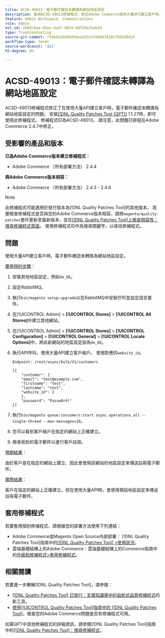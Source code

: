 ```yaml
---
title: ACSD-49013：電子郵件確認未轉譯為網站地區設定
description: 套用ACSD-49013修補程式，修正Adobe Commerce使用大量API建立客戶時，電子郵件確認未轉譯為網站地區設定的問題。
feature: Admin Workspace, Communications
role: Admin
exl-id: 1b0dc6aa-d5ee-4adf-882d-88f29a7eab34
type: Troubleshooting
source-git-commit: 7fdb02a6d89d50ea593c5fd99d78101f89198424
workflow-type: tm+mt
source-wordcount: '422'
ht-degree: 0%

---
```


# ACSD-49013：電子郵件確認未轉譯為網站地區設定

ACSD-49013修補程式修正了在使用大量API建立客戶時，電子郵件確認未轉譯為網站地區設定的問題。 安裝[[!DNL Quality Patches Tool (QPT)]](https://experienceleague.adobe.com/en/docs/commerce-operations/tools/quality-patches-tool/quality-patches-tool-to-self-serve-quality-patches) 1.1.27時，即可使用此修補程式。 修補程式ID為ACSD-49013。 請注意，此問題已排程在Adobe Commerce 2.4.7中修正。

## 受影響的產品和版本

**已為Adobe Commerce版本建立修補程式：**

* Adobe Commerce （所有部署方法） 2.4.4

**與Adobe Commerce版本相容：**

* Adobe Commerce （所有部署方法） 2.4.3 - 2.4.6

>[!NOTE]
>
>此修補程式可能適用於發行版本為[!DNL Quality Patches Tool]的其他版本。 若要檢查修補程式是否與您的Adobe Commerce版本相容，請將`magento/quality-patches`套件更新至最新版本，並在[[!DNL Quality Patches Tool]上檢查相容性：搜尋修補程式頁面](https://experienceleague.adobe.com/tools/commerce-quality-patches/index.html)。 使用修補程式ID作為搜尋關鍵字，以尋找修補程式。

## 問題

使用大量API建立客戶時，電子郵件確認未轉換為網站地區設定。

<u>要再現的步驟</u>：

1. 安裝其他地區設定，例如`de_DE`。
1. 設定&#x200B;*RabbitMQ*。
1. 執行`bin/magento setup:upgrade`以在RabbitMQ中安裝佇列並設定語言套件。
1. 在[!UICONTROL Admin] > **[!UICONTROL Stores]** > **[!UICONTROL All Stores]**&#x200B;中建立其他網站。
1. 在[!UICONTROL Admin] > **[!UICONTROL Stores]** > **[!UICONTROL Configuration]** > **[!UICONTROL General]** > **[!UICONTROL Locale Options]**&#x200B;中，將此新網站的地區設定設為`de_DE`。
1. 執行API呼叫，使用大量API建立客戶帳戶。 使用對應的`website_id`。

   `Endpoint: /rest/async/bulk/V1/customers`

   ```
   [{
       "customer": {
       "email": "test@example.com",
       "firstname": "test",
       "lastname": "test",
       "website_id": 2
       },
       "password": "Passw0rd!"
   }]
   ```

1. 執行`bin/magento queue:consumers:start async.operations.all --single-thread --max-messages=10`。
1. 您可以看到客戶帳戶在指定的網站上正確建立。
1. 檢查收到的電子郵件以進行客戶註冊。

<u>預期結果</u>：

由於客戶是在指定的網站上建立，因此會使用該網站的地區設定來傳送註冊電子郵件。

<u>實際結果</u>：

客戶在指定的網站上正確建立，但在使用大量API時，會使用預設地區設定來傳送註冊電子郵件。

## 套用修補程式

若要套用個別修補程式，請根據您的部署方法使用下列連結：

* Adobe Commerce或Magento Open Source內部部署： [!DNL Quality Patches Tool]指南中的[[!DNL Quality Patches Tool] >使用狀況](/help/tools/quality-patches-tool/usage.md)。
* 雲端基礎結構上的Adobe Commerce：雲端基礎結構上的Commerce指南中的[升級和修補程式>套用修補程式](https://experienceleague.adobe.com/docs/commerce-cloud-service/user-guide/develop/upgrade/apply-patches.html)。

## 相關閱讀

若要進一步瞭解[!DNL Quality Patches Tool]，請參閱：

* [[!DNL Quality Patches Tool] 已發行：支援知識庫中的自助式品質修補程式](https://experienceleague.adobe.com/en/docs/commerce-operations/tools/quality-patches-tool/quality-patches-tool-to-self-serve-quality-patches)的新工具。
* [使用[!UICONTROL Quality Patches Tool]指南中的 [!DNL Quality Patches Tool]](/help/tools/quality-patches-tool/patches-available-in-qpt/check-patch-for-magento-issue-with-magento-quality-patches.md)，檢查您的Adobe Commerce問題是否有修補程式可用。


如需QPT中其他修補程式的詳細資訊，請參閱[!DNL Quality Patches Tool]指南中的[[!DNL Quality Patches Tool]：搜尋修補程式](https://experienceleague.adobe.com/tools/commerce-quality-patches/index.html)。
